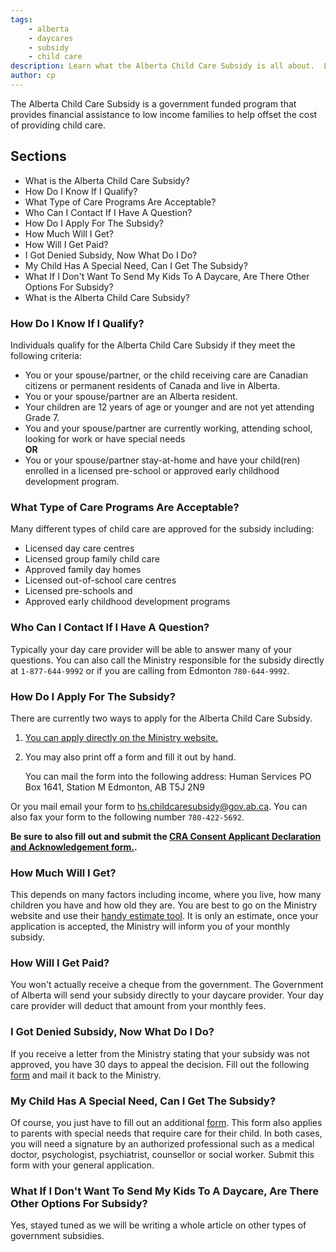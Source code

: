 ```yaml
---
tags:
    - alberta
    - daycares
    - subsidy
    - child care
description: Learn what the Alberta Child Care Subsidy is all about.  Learn whether you qualify or not, how to apply, where to apply and much more.
author: cp
---
```


The Alberta Child Care Subsidy is a government funded program that provides financial assistance to low income families to help offset the cost of providing child care.

## Sections

*	What is the Alberta Child Care Subsidy?
*	How Do I Know If I Qualify?
*	What Type of Care Programs Are Acceptable?
*	Who Can I Contact If I Have A Question?
*	How Do I Apply For The Subsidy?
*	How Much Will I Get?
*	How Will I Get Paid?
*	I Got Denied Subsidy, Now What Do I Do?
*	My Child Has A Special Need, Can I Get The Subsidy?
*	What If I Don't Want To Send My Kids To A Daycare, Are There Other Options For Subsidy?
*	What is the Alberta Child Care Subsidy?


### How Do I Know If I Qualify?

Individuals qualify for the Alberta Child Care Subsidy if they meet the following criteria:

*	You or your spouse/partner, or the child receiving care are Canadian citizens or permanent residents of Canada and live in Alberta.
*	You or your spouse/partner are an Alberta resident.
*	Your children are 12 years of age or younger and are not yet attending Grade 7.
*	You and your spouse/partner are currently working, attending school, looking for work or have special needs  
	**OR**  
*	You or your spouse/partner stay-at-home and have your child(ren) enrolled in a licensed pre-school or approved early childhood development program.

### What Type of Care Programs Are Acceptable?

Many different types of child care are approved for the subsidy including:

*	Licensed day care centres
*	Licensed group family child care
*	Approved family day homes
*	Licensed out-of-school care centres
*	Licensed pre-schools and
*	Approved early childhood development programs

### Who Can I Contact If I Have A Question?

Typically your day care provider will be able to answer many of your questions. You can also call the Ministry responsible for the subsidy directly at `1‑877‑644‑9992` or if you are calling from Edmonton `780‑644‑9992`.

### How Do I Apply For The Subsidy?

There are currently two ways to apply for the Alberta Child Care Subsidy.

1. [You can apply directly on the Ministry website.](https://www.childcaresubsidy.gov.ab.ca/ccs/ccs_public.nsf/PS2?OpenForm)

2. You may also print off a form and fill it out by hand.

	You can mail the form into the following address:
	Human Services
	PO Box 1641, Station M
	Edmonton, AB T5J 2N9

Or you mail email your form to [hs.childcaresubsidy@gov.ab.ca](hs.childcaresubsidy@gov.ab.ca).
You can also fax your form to the following number `780‑422‑5692`.

**Be sure to also fill out and submit the [CRA Consent Applicant Declaration and Acknowledgement form.](http://humanservices.alberta.ca/documents/CDEV0022.pdf).**

### How Much Will I Get?

This depends on many factors including income, where you live, how many children you have and how old they are. You are best to go on the Ministry website and use their [handy estimate tool](https://www.childcaresubsidy.gov.ab.ca/ccs/ccs_public.nsf/Estimator?OpenForm). It is only an estimate, once your application is accepted, the Ministry will inform you of your monthly subsidy.

### How Will I Get Paid?

You won't actually receive a cheque from the government. The Government of Alberta will send your subsidy directly to your daycare provider. Your day care provider will deduct that amount from your monthly fees.

### I Got Denied Subsidy, Now What Do I Do?

If you receive a letter from the Ministry stating that your subsidy was not approved, you have 30 days to appeal the decision. Fill out the following [form](http://humanservices.alberta.ca/documents/CDEV2250.pdf) and mail it back to the Ministry.

### My Child Has A Special Need, Can I Get The Subsidy?

Of course, you just have to fill out an additional [form](http://humanservices.alberta.ca/documents/CS3610.pdf). This form also applies to parents with special needs that require care for their child. In both cases, you will need a signature by an authorized professional such as a medical doctor, psychologist, psychiatrist, counsellor or social worker. Submit this form with your general application.

### What If I Don't Want To Send My Kids To A Daycare, Are There Other Options For Subsidy?

Yes, stayed tuned as we will be writing a whole article on other types of government subsidies.
